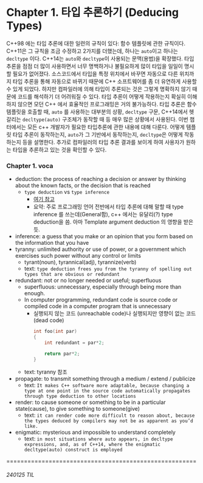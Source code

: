 # Chapter 1. 타입 추론하기 (Deducing Types)

C++98 에는 타입 추론에 대한 일련의 규칙이 있다: 함수 템플릿에 관한 규칙이다. C++11은 그 규칙을 조금 수정하고 2가지를 더했는데, 하나는 `auto`이고 하나는 `decltype` 이다. C++14는 `auto`와 `decltype`이 사용되는 문맥(용법)을 확장했다. 타입 추론을 점점 더 많이 사용하면서 너무 명백하거나 불필요하게 많이 타입을 일일이 명시할 필요가 없어졌다. 소스코드에서 타입을 특정 위치에서 바꾸면 자동으로 다른 위치까지 타입 추론을 통해 자동으로 바뀌기 때문에 C++ 소프트웨어를 좀 더 유연하게 사용할 수 있게 되었다. 하지만 컴파일러에 의해 타입이 추론되는 것은 그렇게 명확하지 않기 때문에 코드를 해석하기 더 어려워질 수 있다.
타입 추론이 어떻게 작용하는지 확실히 이해하지 않으면 모던 C++ 에서 효율적인 프로그래밍은 거의 불가능하다. 타입 추론은 함수 템플릿을 호출할 때, `auto` 를 사용하는 대부분의 상황, `decltype` 구문, C++14에서 헷갈리는 `decltype(auto)` 구조체가 동작할 때 등 매우 많은 상황에서 사용된다. 이번 챕터에서는 모든 c++ 개발자가 필요한 타입추론에 관한 내용에 대해 다룬다. 어떻게 템플릿 타입 추론이 동작하는지, `auto`가 그 기반에서 동작하는지, `decltype`은 어떻게 작동하는지 등을 설명한다. 추가로 컴파일러의 타입 추론 결과를 보이게 하여 사용자가 원하는 타입을 추론하고 있는 것을 확인할 수 있다.


### Chapter 1. voca
- deduction: the process of reaching a decision or answer by thinking about the known facts, or the decision that is reached
    - `type deduction` vs `type inference`
        - [여기 참고](https://stackoverflow.com/questions/36465664/whats-the-difference-between-c-type-deduction-and-haskell-type-inference)
        - 요약: 주로 프로그래밍 언어 전반에서 타입 추론에 대해 말할 때 type inference 를 쓰는데(General함), c++ 에서는 유달리(?) type deduction을 씀. 아마 Template argument deduction 의 영향을 받은 듯.
- inference: a guess that you make or an opinion that you form based on the information that you have
- tyranny: unlimited authority or use of power, or a government which exercises such power without any control or limits
    - tyrant(noun), tyrannical(adj), tyrannize(verb)
    - text: `type deduction frees you from the tyranny of spelling out types that are obvious or redundant`
- redundant: not or no longer needed or useful; superfluous
    - superfluous: unnecessary, especially through being more than enough.
    - In computer programming, redundant code is source code or compiled code in a computer program that is unnecessary
        - 실행되지 않는 코드 (unreachable code)나 실행되지만 영향이 없는 코드(dead code)
            ```C++
            int foo(int par)
            {
                int redundant = par*2;

                return par*2;
            }
            ```
    - text: tyranny 참조
- propagate: to transmit something through a medium / extend / publicize
    - text: `It makes C++ software more adaptable, because changing a type at one point in the source code automatically propagates through type deduction to other locations`
- render: to cause someone or something to be in a particular state(cause), to give something to someone(give)
    - text: `it can render code more difficult to reason about, because the types deduced by compilers may not be as apparent as you’d like.`
- enigmatic: mysterious and impossible to understand completely
    - text: `in most situations where auto appears, in decltype expressions, and, as of C++14, where the enigmatic decltype(auto) construct is employed`




======================================================
###### 240125 TIL